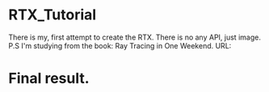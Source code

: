 # RTX_Tutorial
There is my, first attempt to create the RTX. There is no any API, just image.
P.S I'm studying from the book: Ray Tracing in One Weekend. 
URL: 

# Final result.
